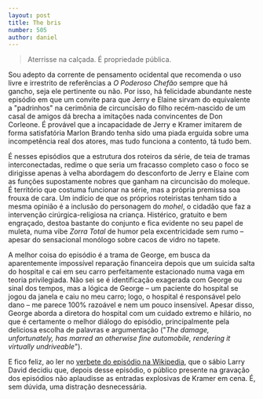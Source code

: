 ```yaml
---
layout: post
title: The bris
number: 505
author: daniel
---
```


> Aterrisse na calçada. É propriedade pública.

Sou adepto da corrente de pensamento ocidental que recomenda o uso livre e irrestrito de referências a *O Poderoso Chefão* sempre que há gancho, seja ele pertinente ou não. Por isso, há felicidade abundante neste episódio em que um convite para que Jerry e Elaine sirvam do equivalente a "padrinhos" na cerimônia de circuncisão do filho recém-nascido de um casal de amigos dá brecha a imitações nada convincentes de Don Corleone. É provável que a incapacidade de Jerry e Kramer imitarem de forma satisfatória Marlon Brando tenha sido uma piada erguida sobre uma incompetência real dos atores, mas tudo funciona a contento, tá tudo bem.

É nesses episódios que a estrutura dos roteiros da série, de teia de tramas interconectadas, redime o que seria um fracasso completo caso o foco se dirigisse apenas à velha abordagem do desconforto de Jerry e Elaine com as funções supostamente nobres que ganham na circuncisão do moleque. É território que costuma funcionar na série, mas a própria premissa soa frouxa de cara. Um indício de que os próprios roteiristas tenham tido a mesma opinião é a inclusão do personagem do *mohel*, o cidadão que faz a intervenção cirúrgica-religiosa na criança. Histérico, gratuito e bem engraçado, destoa bastante do conjunto e fica evidente no seu papel de muleta, numa vibe *Zorra Total* de humor pela excentricidade sem rumo – apesar do sensacional monólogo sobre cacos de vidro no tapete.

A melhor coisa do episódio é a trama de George, em busca da aparentemente impossível reparação financeira depois que um suicida salta do hospital e cai em seu carro perfeitamente estacionado numa vaga em teoria privilegiada. Não sei se é identificação exagerada com George ou sinal dos tempos, mas a lógica de George – um paciente do hospital se jogou da janela e caiu no meu carro; logo, o hospital é responsável pelo dano – me parece 100% razoável e nem um pouco insensível. Apesar disso, George aborda a diretora do hospital com um cuidado extremo e hilário, no que é certamente o melhor diálogo do episódio, principalmente pela deliciosa escolha de palavras e argumentação ("*The damage, unfortunately, has marred an otherwise fine automobile, rendering it virtually undriveable*").

E fico feliz, ao ler no <a title="The bris na Wikipedia" href="http://en.wikipedia.org/wiki/The_Bris">verbete do episódio na Wikipedia</a>, que o sábio Larry David decidiu que, depois desse episódio, o público presente na gravação dos episódios não aplaudisse as entradas explosivas de Kramer em cena. É, sem dúvida, uma distração desnecessária.